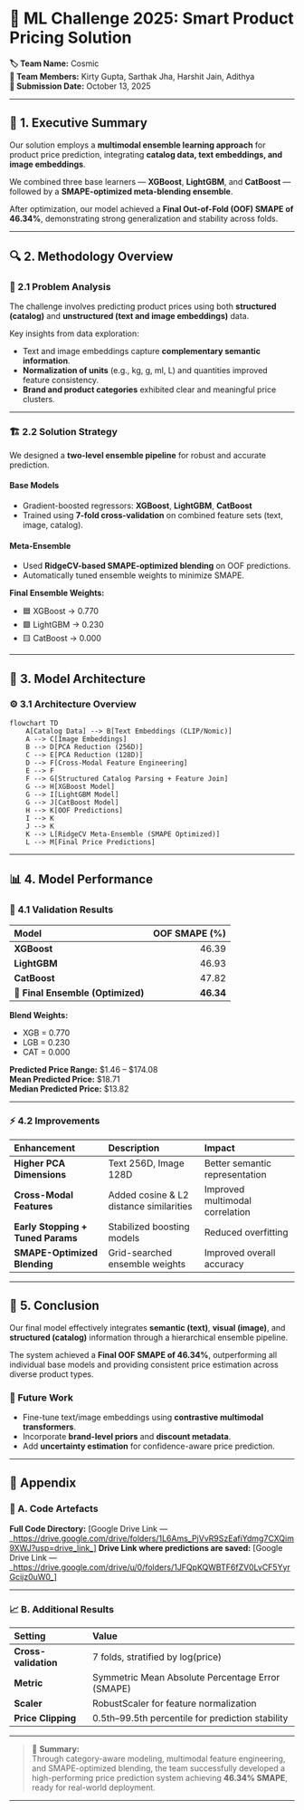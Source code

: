 # 🧠 ML Challenge 2025: Smart Product Pricing Solution

**🏷️ Team Name:** Cosmic  
**👥 Team Members:** Kirty Gupta, Sarthak Jha, Harshit Jain, Adithya  
**📅 Submission Date:** October 13, 2025  

---

## 🧾 1. Executive Summary

Our solution employs a **multimodal ensemble learning approach** for product price prediction, integrating **catalog data, text embeddings, and image embeddings**.

We combined three base learners — **XGBoost**, **LightGBM**, and **CatBoost** — followed by a **SMAPE-optimized meta-blending ensemble**.

After optimization, our model achieved a **Final Out-of-Fold (OOF) SMAPE of 46.34%**, demonstrating strong generalization and stability across folds.

---

## 🔍 2. Methodology Overview

### 🧩 2.1 Problem Analysis
The challenge involves predicting product prices using both **structured (catalog)** and **unstructured (text and image embeddings)** data.

Key insights from data exploration:
- Text and image embeddings capture **complementary semantic information**.  
- **Normalization of units** (e.g., kg, g, ml, L) and quantities improved feature consistency.  
- **Brand and product categories** exhibited clear and meaningful price clusters.  

---

### 🏗️ 2.2 Solution Strategy

We designed a **two-level ensemble pipeline** for robust and accurate prediction.

#### **Base Models**
- Gradient-boosted regressors: **XGBoost**, **LightGBM**, **CatBoost**  
- Trained using **7-fold cross-validation** on combined feature sets (text, image, catalog).

#### **Meta-Ensemble**
- Used **RidgeCV-based SMAPE-optimized blending** on OOF predictions.  
- Automatically tuned ensemble weights to minimize SMAPE.  

**Final Ensemble Weights:**
- 🟦 XGBoost → 0.770  
- 🟩 LightGBM → 0.230  
- 🟨 CatBoost → 0.000  

---

## 🧱 3. Model Architecture

### ⚙️ 3.1 Architecture Overview

```mermaid
flowchart TD
    A[Catalog Data] --> B[Text Embeddings (CLIP/Nomic)]
    A --> C[Image Embeddings]
    B --> D[PCA Reduction (256D)]
    C --> E[PCA Reduction (128D)]
    D --> F[Cross-Modal Feature Engineering]
    E --> F
    F --> G[Structured Catalog Parsing + Feature Join]
    G --> H[XGBoost Model]
    G --> I[LightGBM Model]
    G --> J[CatBoost Model]
    H --> K[OOF Predictions]
    I --> K
    J --> K
    K --> L[RidgeCV Meta-Ensemble (SMAPE Optimized)]
    L --> M[Final Price Predictions]
```

---

## 📊 4. Model Performance

### 🧮 4.1 Validation Results

| Model | OOF SMAPE (%) |
|:------|---------------:|
| **XGBoost** | 46.39 |
| **LightGBM** | 46.93 |
| **CatBoost** | 47.82 |
| 🏁 **Final Ensemble (Optimized)** | **46.34** |

**Blend Weights:**  
- XGB = 0.770  
- LGB = 0.230  
- CAT = 0.000  

**Predicted Price Range:** $1.46 – $174.08  
**Mean Predicted Price:** $18.71  
**Median Predicted Price:** $13.82  

---

### ⚡ 4.2 Improvements

| Enhancement | Description | Impact |
|:-------------|:------------|:--------|
| **Higher PCA Dimensions** | Text 256D, Image 128D | Better semantic representation |
| **Cross-Modal Features** | Added cosine & L2 distance similarities | Improved multimodal correlation |
| **Early Stopping + Tuned Params** | Stabilized boosting models | Reduced overfitting |
| **SMAPE-Optimized Blending** | Grid-searched ensemble weights | Improved overall accuracy |

---

## 🏁 5. Conclusion

Our final model effectively integrates **semantic (text)**, **visual (image)**, and **structured (catalog)** information through a hierarchical ensemble pipeline.

The system achieved a **Final OOF SMAPE of 46.34%**, outperforming all individual base models and providing consistent price estimation across diverse product types.

### 🔮 Future Work
- Fine-tune text/image embeddings using **contrastive multimodal transformers**.  
- Incorporate **brand-level priors** and **discount metadata**.  
- Add **uncertainty estimation** for confidence-aware price prediction.

---

## 📂 Appendix

### 🧰 A. Code Artefacts
**Full Code Directory:** [Google Drive Link — _https://drive.google.com/drive/folders/1L6Ams_PjVvR9SzEafiYdmg7CXQim9XWJ?usp=drive_link_]
**Drive Link where predictions are saved:** [Google Drive Link — _https://drive.google.com/drive/u/0/folders/1JFQpKQWBTF6fZV0LvCF5YyrGcijz0uW0_]

---

### 📈 B. Additional Results

| Setting | Value |
|:---------|:-------|
| **Cross-validation** | 7 folds, stratified by log(price) |
| **Metric** | Symmetric Mean Absolute Percentage Error (SMAPE) |
| **Scaler** | RobustScaler for feature normalization |
| **Price Clipping** | 0.5th–99.5th percentile for prediction stability |

---

> 🧩 **Summary:**  
> Through category-aware modeling, multimodal feature engineering, and SMAPE-optimized blending, the team successfully developed a high-performing price prediction system achieving **46.34% SMAPE**, ready for real-world deployment.

---
